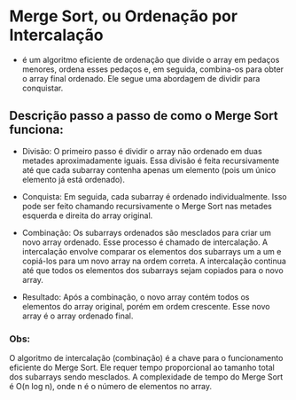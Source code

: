 # Merge Sort, ou Ordenação por Intercalação
- é um algoritmo eficiente de ordenação que divide o array em pedaços menores, ordena esses pedaços e, em seguida, combina-os para obter o array final ordenado. Ele segue uma abordagem de dividir para conquistar.

## Descrição passo a passo de como o Merge Sort funciona:

- Divisão: O primeiro passo é dividir o array não ordenado em duas metades aproximadamente iguais. Essa divisão é feita recursivamente até que cada subarray contenha apenas um elemento (pois um único elemento já está ordenado).

- Conquista: Em seguida, cada subarray é ordenado individualmente. Isso pode ser feito chamando recursivamente o Merge Sort nas metades esquerda e direita do array original.

- Combinação: Os subarrays ordenados são mesclados para criar um novo array ordenado. Esse processo é chamado de intercalação. A intercalação envolve comparar os elementos dos subarrays um a um e copiá-los para um novo array na ordem correta. A intercalação continua até que todos os elementos dos subarrays sejam copiados para o novo array.

- Resultado: Após a combinação, o novo array contém todos os elementos do array original, porém em ordem crescente. Esse novo array é o array ordenado final.


### Obs:
O algoritmo de intercalação (combinação) é a chave para o funcionamento eficiente do Merge Sort. Ele requer tempo proporcional ao tamanho total dos subarrays sendo mesclados. A complexidade de tempo do Merge Sort é O(n log n), onde n é o número de elementos no array.